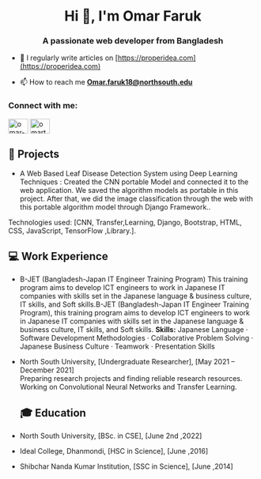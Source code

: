 
<h1 align="center">Hi 👋, I'm Omar Faruk</h1>
<h3 align="center">A passionate web developer from Bangladesh</h3>

- 📝 I regularly write articles on [https://properidea.com](https://properidea.com)

- 📫 How to reach me **Omar.faruk18@northsouth.edu**

<h3 align="left">Connect with me:</h3>
<p align="left">
<a href="https://linkedin.com/in/omar-faruk14" target="blank"><img align="center" src="https://raw.githubusercontent.com/rahuldkjain/github-profile-readme-generator/master/src/images/icons/Social/linked-in-alt.svg" alt="omar-faruk14" height="30" width="40" /></a>
<a href="https://www.youtube.com/c/omartech24" target="blank"><img align="center" src="https://raw.githubusercontent.com/rahuldkjain/github-profile-readme-generator/master/src/images/icons/Social/youtube.svg" alt="omartech24" height="30" width="40" /></a>
</p>



## 🌟 Projects
 - A Web Based Leaf Disease Detection System using Deep Learning Techniques : Created the CNN portable Model and connected it to the web application. We saved the algorithm models as portable in
this project. After that, we did the image classification through the web with this portable algorithm model through Django Framework.. 

Technologies used: [CNN, Transfer,Learning, Django, Bootstrap, HTML, CSS, JavaScript, TensorFlow ,Library.].

## 💻 Work Experience
- B-JET (Bangladesh-Japan IT Engineer Training Program) 
   This training program aims to develop ICT engineers to work in Japanese IT companies with skills set in the Japanese language & business culture, IT skills, and Soft skills.B-JET (Bangladesh-Japan IT Engineer Training Program), this training program aims to develop ICT engineers to work in Japanese IT companies with skills set in the Japanese language & business culture, IT skills, and Soft skills.
**Skills:** Japanese Language · Software Development Methodologies · Collaborative Problem Solving · 		Japanese Business Culture · Teamwork · Presentation Skills <br />

- North South University, [Undergraduate Researcher], [May 2021 – December 2021]<br />
  Preparing research projects and finding reliable research resources. Working on Convolutional Neural Networks and Transfer Learning.

  ## 🎓 Education
- North South University, [BSc. in CSE], [June 2nd ,2022]
- Ideal College, Dhanmondi, [HSC in Science], [June ,2016]
- Shibchar Nanda Kumar Institution, [SSC in Science], [June ,2014]


